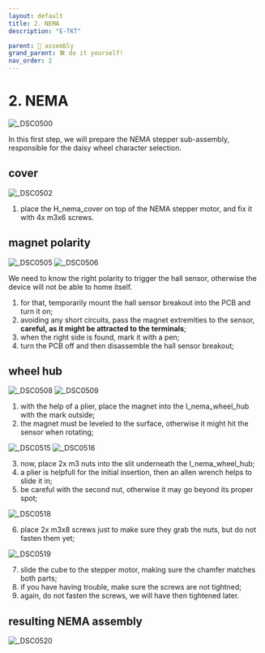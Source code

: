 ```yaml
---
layout: default
title: 2. NEMA
description: "E-TKT"

parent: 🧩 assembly
grand_parent: 🛠️ do it yourself!
nav_order: 2
---
```


# **2. NEMA**

![_DSC0500](https://user-images.githubusercontent.com/15098003/196174941-3c4be757-cb8c-40b8-80c9-3585ac24ea61.jpg)

In this first step, we will prepare the NEMA stepper sub-assembly, responsible for the daisy wheel character selection.

## cover

![_DSC0502](https://user-images.githubusercontent.com/15098003/196174947-b2cf1b34-323a-48d4-81a1-303eff62247a.jpg)
1. place the H_nema_cover on top of the NEMA stepper motor, and fix it with 4x m3x6 screws.

## magnet polarity

![_DSC0505](https://user-images.githubusercontent.com/15098003/196174951-2d622b1d-b1af-4509-90a3-bdc0f5d6b1d7.jpg)
![_DSC0506](https://user-images.githubusercontent.com/15098003/196174953-c40fb368-5903-487e-8969-50af58094cfd.jpg)

We need to know the right polarity to trigger the hall sensor, otherwise the device will not be able to home itself.

1. for that, temporarily mount the hall sensor breakout into the PCB and turn it on;
2. avoiding any short circuits, pass the magnet extremities to the sensor, **careful, as it might be attracted to the terminals**;
3. when the right side is found, mark it with a pen;
4. turn the PCB off and then disassemble the hall sensor breakout;


## wheel hub

![_DSC0508](https://user-images.githubusercontent.com/15098003/196174955-3dd90eee-98fe-49df-8722-8573cf847823.jpg)
![_DSC0509](https://user-images.githubusercontent.com/15098003/196174957-41679cce-ccc3-41a6-9425-f1d652ed87a8.jpg)

1. with the help of a plier, place the magnet into the I_nema_wheel_hub with the mark outside;
2. the magnet must be leveled to the surface, otherwise it might hit the sensor when rotating;

![_DSC0515](https://user-images.githubusercontent.com/15098003/196174958-c03fd442-f779-44fd-bd46-a420a26e5851.jpg)
![_DSC0516](https://user-images.githubusercontent.com/15098003/196174960-0c444fb7-b8f7-4135-a2b0-0d082301da5b.jpg)

3. now, place 2x m3 nuts into the slit underneath the I_nema_wheel_hub;
4. a plier is helpfull for the initial insertion, then an allen wrench helps to slide it in;
5. be careful with the second nut, otherwise it may go beyond its proper spot;

![_DSC0518](https://user-images.githubusercontent.com/15098003/196174961-205932b3-224b-4a49-8481-6ec884a7752a.jpg)

6. place 2x m3x8 screws just to make sure they grab the nuts, but do not fasten them yet;

![_DSC0519](https://user-images.githubusercontent.com/15098003/196174963-bf501552-83a5-45c1-ba7e-e15e59ddc843.jpg)

7. slide the cube to the stepper motor, making sure the chamfer matches both parts;
8. if you have having trouble, make sure the screws are not tightned;
9. again, do not fasten the screws, we will have then tightened later.


## resulting NEMA assembly

![_DSC0520](https://user-images.githubusercontent.com/15098003/196174964-2be42ca0-ebd9-47d4-b338-3df034615c7c.jpg)
